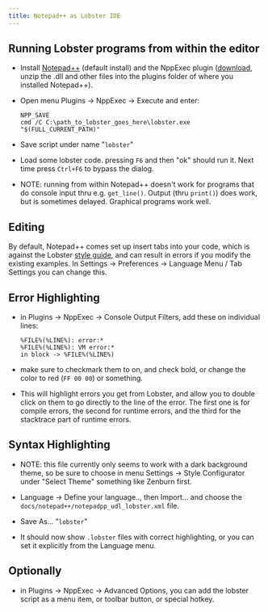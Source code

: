 ```yaml
---
title: Notepad++ as Lobster IDE
---
```


Running Lobster programs from within the editor
-----------------------------------------------

-   Install [Notepad++](<http://notepad-plus-plus.org/>) (default install) and
    the NppExec plugin
    ([download](<http://sourceforge.net/projects/npp-plugins/files/NppExec/>),
    unzip the .dll and other files into the plugins folder of where you
    installed Notepad++).

-   Open menu Plugins -\> NppExec -\> Execute and enter:

    ~~~~~~~~~~~~~~~~~~~~~~~~~~~~~~~~~~~~~~~~~~~~~~~~~~~~~~~~~~~~~~~~~~~~~~~~~~~~
    NPP_SAVE
    cmd /C C:\path_to_lobster_goes_here\lobster.exe "$(FULL_CURRENT_PATH)"
    ~~~~~~~~~~~~~~~~~~~~~~~~~~~~~~~~~~~~~~~~~~~~~~~~~~~~~~~~~~~~~~~~~~~~~~~~~~~~

-   Save script under name "`lobster`"

-   Load some lobster code. pressing `F6` and then "ok" should run it. Next time
    press `Ctrl+F6` to bypass the dialog.

-   NOTE: running from within Notepad++ doesn't work for programs that do
    console input thru e.g. `get_line()`. Output (thru `print()`) does work, but
    is sometimes delayed. Graphical programs work well.

Editing
-------

By default, Notepad++ comes set up insert tabs into your code, which is against
the Lobster [style guide](<style_guide.html>), and can result in errors if you
modify the existing examples. In Settings -\> Preferences -\> Language Menu /
Tab Settings you can change this.

Error Highlighting
------------------

-   in Plugins -\> NppExec -\> Console Output Filters, add these on individual
    lines:

    ~~~~~~~~~~~~~~~~~~~~~~~~~~~~~~~~~~~~~~~~~~~~~~~~~~~~~~~~~~~~~~~~~~~~~~~~~~~~
    %FILE%(%LINE%): error:*
    %FILE%(%LINE%): VM error:*
    in block -> %FILE%(%LINE%)
    ~~~~~~~~~~~~~~~~~~~~~~~~~~~~~~~~~~~~~~~~~~~~~~~~~~~~~~~~~~~~~~~~~~~~~~~~~~~~

-   make sure to checkmark them to on, and check bold, or change the color to
    red (`FF 00 00`) or something.

-   This will highlight errors you get from Lobster, and allow you to double
    click on them to go directly to the line of the error. The first one is for
    compile errors, the second for runtime errors, and the third for the
    stacktrace part of runtime errors.

Syntax Highlighting
-------------------

-   NOTE: this file currently only seems to work with a dark background theme,
    so be sure to choose in menu Settings -\> Style Configurator under "Select
    Theme" something like Zenburn first.

-   Language -\> Define your language.., then Import... and choose the
    `docs/notepad++/notepadpp_udl_lobster.xml` file.

-   Save As... "`lobster`"

-   It should now show `.lobster` files with correct highlighting, or you can
    set it explicitly from the Language menu.

Optionally
----------

-   in Plugins -\> NppExec -\> Advanced Options, you can add the lobster script
    as a menu item, or toolbar button, or special hotkey.
